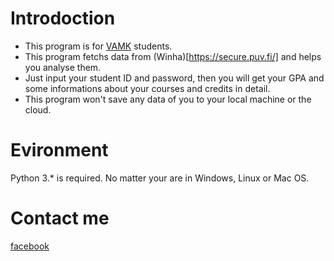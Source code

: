 # Introdoction
* This program is for [VAMK](http://www.puv.fi/en/) students. 
* This program fetchs data from (Winha)[https://secure.puv.fi/] and helps you analyse them.
* Just input your student ID and password, then you will get your GPA and some informations about your courses and credits in detail.
* This program won't save any data of you to your local machine or the cloud.
# Evironment
Python 3.* is required. No matter your are in Windows, Linux or Mac OS.
# Contact me
[facebook](https://www.facebook.com/lebs.eu)
